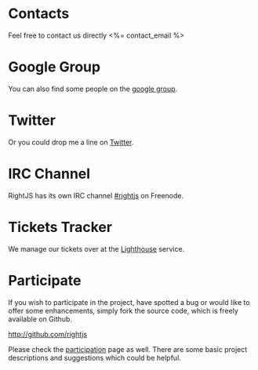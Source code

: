# Contacts

Feel free to contact us directly <%= contact_email %>


# Google Group

You can also find some people on the [google group](http://groups.google.com/group/rightjs).

# Twitter

Or you could drop me a line on [Twitter](http://twitter.com/rightjs).

# IRC Channel

RightJS has its own IRC channel [#rightjs](irc://irc.freenode.net/rightjs) on Freenode.

# Tickets Tracker

We manage our tickets over at the [Lighthouse](<%= RIGHTJS_TICKETS_TRACKER_URL %>) service.

# Participate

If you wish to participate in the project, have spotted a bug or would like to offer some
enhancements, simply fork the source code, which is freely available on Github.

<http://github.com/rightjs>

Please check the [participation](/participate) page as well. There are some basic project
descriptions and suggestions which could be helpful.
